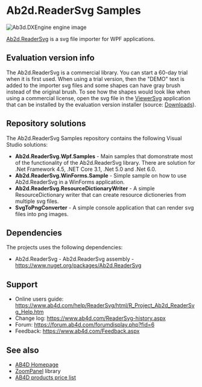 # Ab2d.ReaderSvg Samples

![Ab3d.DXEngine engine image](https://www.ab4d.com/images/Banner/Banner_ViewerSvg_intro.png)

[Ab2d.ReaderSvg](https://www.ab4d.com/ReaderSvg.aspx) is a svg file importer for WPF applications.

## Evaluation version info

The Ab2d.ReaderSvg is a commercial library. You can start a 60-day trial when it is first used. When using a trial version, then the "DEMO" text is added to the importer svg files and some shapes can have gray brush instead of the original brush. To see how the shapes would look like when using a commercial license, open the svg file in the [ViewerSvg](https://www.ab4d.com/ViewerSvg.aspx) application that can be installed by the evaluation version installer (source: [Downloads](https://www.ab4d.com/Downloads.aspx)).

## Repository solutions

The Ab2d.ReaderSvg Samples repository contains the following Visual Studio solutions:
* **Ab2d.ReaderSvg.Wpf.Samples** - Main samples that domonstrate most of the functionality of the Ab2d.ReaderSvg library. There are solution for .Net Framework 4.5, .NET Core 3.1, .Net 5.0 and .Net 6.0.
* **Ab2d.ReaderSvg.WinForms.Sample** - Simple sample on how to use Ab2d.ReaderSvg in a WinForms application.
* **Ab2d.ReaderSvg.ResourceDictionaryWriter** - A simple ResourceDictionary writer that can create resource dictioneries from multiple svg files.
* **SvgToPngConverter** - A simple console application that can render svg files into png images.

## Dependencies

The projects uses the following dependencies:
* Ab2d.ReaderSvg - Ab2d.ReaderSvg assembly - https://www.nuget.org/packages/Ab2d.ReaderSvg

## Support

* Online users guide: https://www.ab4d.com/help/ReaderSvg/html/R_Project_Ab2d_ReaderSvg_Help.htm
* Change log: https://www.ab4d.com/ReaderSvg-history.aspx
* Forum: https://forum.ab4d.com/forumdisplay.php?fid=6
* Feedback: https://www.ab4d.com/Feedback.aspx

## See also

* [AB4D Homepage](https://www.ab4d.com/)
* [ZoomPanel](https://www.ab4d.com/ZoomPanel.aspx) library
* [AB4D products price list](https://www.ab4d.com/Purchase.aspx#ReaderSvg)
